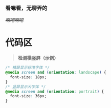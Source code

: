 ### 看嘛看，无聊弄的
~~*啊吧啊吧*~~
# 代码区
> **检测横竖屏（示例）**
```css
/* 横屏显示标准字体 */
@media screen and (orientation: landscape) {
  font-size: 18px;
}
/* 竖屏显示大字体 */
@media screen and (orientation: portrait) {
  font-size: 36px;
}
```